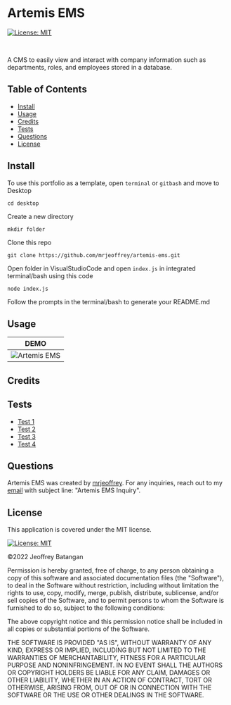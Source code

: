 # Artemis EMS

[![License: MIT](https://img.shields.io/badge/License-MIT-yellow.svg)](https://opensource.org/licenses/MIT)
	
<br>

A CMS to easily view and interact with company information such as departments, roles, and employees stored in a database.
<br>

## Table of Contents
- <a href="#install">Install</a>
- <a href="#usage">Usage</a>
- <a href="#credits">Credits</a>
- <a href="#test">Tests</a>
- <a href="#questions">Questions</a>
- <a href="#license">License</a>

## <span id="install">Install</span>

To use this portfolio as a template, open `terminal` or `gitbash` and move to Desktop
 
    cd desktop

Create a new directory

    mkdir folder

Clone this repo

    git clone https://github.com/mrjeoffrey/artemis-ems.git

Open folder in VisualStudioCode and open `index.js` in integrated terminal/bash using this code

	node index.js

Follow the prompts in the terminal/bash to generate your README.md

## <span id="usage">Usage</span>
    


| DEMO | 
| ------- | 
| ![Artemis EMS]() |

## <span id="credits">Credits</span>



## <span id="test">Tests</span>

- [Test 1]()
- [Test 2]()
- [Test 3]()
- [Test 4]()

## <span id="questions">Questions</span>

Artemis EMS was created by [mrjeoffrey](https://github.com/mrjeoffrey). For any inquiries, reach out to my [email](mailto://b.jeoffrey@gmail.com) with subject line: "Artemis EMS Inquiry".

## <span id="license">License</span>

This application is covered under the MIT license.

[![License: MIT](https://img.shields.io/badge/License-MIT-yellow.svg)](https://opensource.org/licenses/MIT)
	

©2022 Jeoffrey Batangan

Permission is hereby granted, free of charge, to any person obtaining a copy of this software and associated documentation files (the "Software"), to deal in the Software without restriction, including without limitation the rights to use, copy, modify, merge, publish, distribute, sublicense, and/or sell copies of the Software, and to permit persons to whom the Software is furnished to do so, subject to the following conditions:

The above copyright notice and this permission notice shall be included in all copies or substantial portions of the Software.

THE SOFTWARE IS PROVIDED "AS IS", WITHOUT WARRANTY OF ANY KIND, EXPRESS OR IMPLIED, INCLUDING BUT NOT LIMITED TO THE WARRANTIES OF MERCHANTABILITY, FITNESS FOR A PARTICULAR PURPOSE AND NONINFRINGEMENT. IN NO EVENT SHALL THE AUTHORS OR COPYRIGHT HOLDERS BE LIABLE FOR ANY CLAIM, DAMAGES OR OTHER LIABILITY, WHETHER IN AN ACTION OF CONTRACT, TORT OR OTHERWISE, ARISING FROM, OUT OF OR IN CONNECTION WITH THE SOFTWARE OR THE USE OR OTHER DEALINGS IN THE SOFTWARE.


